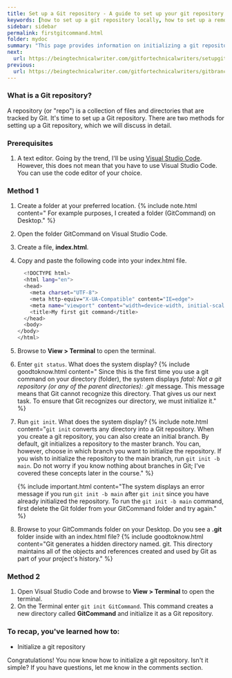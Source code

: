 ```yaml
---
title: Set up a Git repository - A guide to set up your git repository
keywords: [how to set up a git repository locally, how to set up a remote git repository, how to set up a bare git repository, how to set up a shared git repository, how to set up a private git repository, how to set up a git repository, how to set up a git repository on windows, setting up a git repository, github create repository command line, git clone, git remote add, git init, git create repository from terminal, github repository, github repository example, gh repo create]
sidebar: sidebar
permalink: firstgitcommand.html
folder: mydoc
summary: "This page provides information on initializing a git repository."
next:
  url: https://beingtechnicalwriter.com/gitfortechnicalwriters/setupgit.html
previous:
  url: https://beingtechnicalwriter.com/gitfortechnicalwriters/gitbranches.html
---
```



### What is a Git repository?
A repository (or "repo") is a collection of files and directories that are tracked by Git. It's time to set up a Git repository.  There are two methods for setting up a Git repository, which we will discuss in detail.

### Prerequisites
1. A text editor. Going by the trend, I'll be using [Visual Studio Code](https://code.visualstudio.com/download). However, this does not mean that you have to use Visual Studio Code. You can use the code editor of your choice.

### Method 1 
1. Create a folder at your preferred location.
    {% include note.html content=" For example purposes, I created a folder (GitCommand) on Desktop." %}
2. Open the folder GitCommand on Visual Studio Code.
3. Create a file, **index.html**.
4. Copy and paste the following code into your index.html file.
    ```sh
      <!DOCTYPE html>
      <html lang="en">
      <head>
        <meta charset="UTF-8">
        <meta http-equiv="X-UA-Compatible" content="IE=edge">
        <meta name="viewport" content="width=device-width, initial-scale=1.0">
        <title>My first git command</title>
      </head>
      <body>   
    </body>
    </html>

    ```
5. Browse to **View > Terminal** to open the terminal.
6. Enter `git status`. What does the system display?
   {% include goodtoknow.html content=" Since this is the first time you use a git command on your directory (folder), the system displays _fatal: Not a git repository (or any of the parent directories): .git_ message. This message means that Git cannot recognize this directory. That gives us our next task. To ensure that Git recognizes our directory, we must initialize it." %}
7. Run `git init`. What does the system display?
      {% include note.html content="`git init` converts any directory into a Git repository. When you create a git repository, you can also create an initial branch. By default, git initializes a repository to the master branch. You can, however, choose in which branch you want to initialize the repository. If you wish to initialize the repository to the main branch, run `git init -b main`. Do not worry if you know nothing about branches in Git; I've covered these concepts later in the course." %}

      {% include important.html content="The system displays an error message if you run `git init -b main` after `git init` since you have already initialized the repository. To run the `git init -b main` command, first delete the Git folder from your GitCommand folder and try again." %}

8. Browse to your GitCommands folder on your Desktop. Do you see a **.git** folder inside with an index.html file?
      {% include goodtoknow.html content="Git generates a hidden directory named. git. This directory maintains all of the objects and references created and used by Git as part of your project's history." %}


### Method 2

1. Open Visual Studio Code and browse to **View > Terminal** to open the terminal.
2. On the Terminal enter `git init GitCommand`. This command creates a new directory called **GitCommand** and initialize it as a Git repository. 

### To recap, you've learned how to:
* Initialize a git repository

Congratulations! You now know how to initialize a git repository. Isn't it simple? If you have questions, let me know in the comments section.
